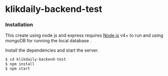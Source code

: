 # klikdaily-backend-test

### Installation

This create using node js and express requires [Node.js](https://nodejs.org/) v4+ to run and using mongoDB for running the local database .

Install the dependencies and start the server.

```sh
$ cd klikdaily-backend-test
$ npm install
$ npm start
```
